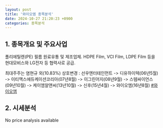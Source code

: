 ```yaml
---
layout: post
title: '와이오엠 종목분석'
date: 2024-10-27 21:20:23 +0900
categories: 종목분석
---
```


## 1. 종목개요 및 주요사업

폴리에틸렌(PE) 필름 원료유통 및 제조업체. HDPE Film, VCI Film, LDPE Film 등을 현대모비스와 LG전자 등 협력사로 공급. 
 
최대주주는 염현규 외(10.83%)  상호변경 : 선우엔터테인먼트 -> 디유하이텍(06년5월) -> 이티맥스에듀케이션코리아(07년8월) -> 이그린어지(08년9월) -> 스템싸이언스(09년10월) -> 케이엠알앤씨(13년10월) -> 신후(15년4월) -> 와이오엠(16년8월)
[#와이오엠](#)

## 2. 시세분석

No price analysis available
